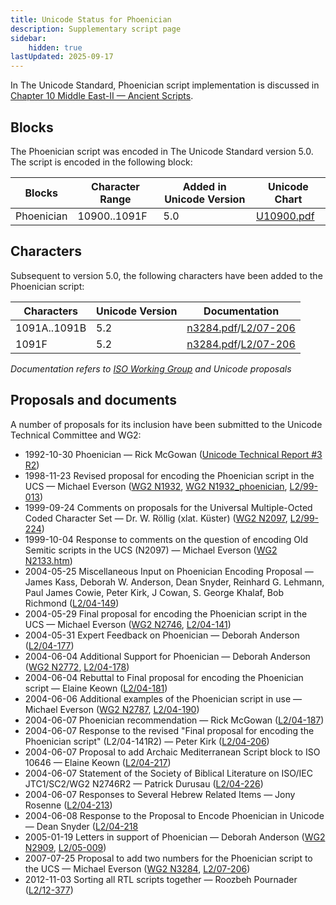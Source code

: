 ```yaml
---
title: Unicode Status for Phoenician
description: Supplementary script page
sidebar:
    hidden: true
lastUpdated: 2025-09-17
---
```


In The Unicode Standard, Phoenician script implementation is discussed in [Chapter 10 Middle East-II — Ancient Scripts](https://www.unicode.org/versions/latest/core-spec/chapter-10/#G26686).

## Blocks

The Phoenician script was encoded in The Unicode Standard version 5.0. The script is encoded in the following block:

| Blocks  |  Character Range  |  Added in Unicode Version  |  Unicode Chart  |
| ------- | ----------------- | -------------------------- | --------------- |
| Phoenician  |  10900..1091F  |  5.0  |  [U10900.pdf ](http://www.unicode.org/charts/PDF/U10900.pdf)  |

## Characters

Subsequent to version 5.0, the following characters have been added to the Phoenician script:

| Characters | Unicode Version | Documentation |
| ---------- | --------------- | ------------- |
| 1091A..1091B | 5.2 |  [n3284.pdf](https://www.unicode.org/wg2/docs/n3284.pdf)/[L2/07-206](http://www.unicode.org/cgi-bin/GetMatchingDocs.pl?L2/07-206)  |
| 1091F | 5.2 |  [n3284.pdf](https://www.unicode.org/wg2/docs/n3284.pdf)/[L2/07-206](http://www.unicode.org/cgi-bin/GetMatchingDocs.pl?L2/07-206)  |

_Documentation refers to [ISO Working Group](https://www.unicode.org/wg2/) and Unicode proposals_

## Proposals and documents

A number of proposals for its inclusion have been submitted to the Unicode Technical Committee and WG2:
- 1992-10-30 Phoenician — Rick McGowan ([Unicode Technical Report #3 R2](http://www.unicode.org/reports/tr3-2/))
- 1998-11-23 Revised proposal for encoding the Phoenician script in the UCS — Michael Everson ([WG2 N1932](https://www.unicode.org/wg2/docs/n1932.pdf), [WG2 N1932_phoenician](https://www.unicode.org/wg2/docs/n1932_phoenician.pdf), [L2/99-013](http://www.unicode.org/L2/L1999/n1932.pdf))
- 1999-09-24 Comments on proposals for the Universal Multiple-Octed Coded Character Set — Dr. W. Röllig (xlat. Küster) ([WG2 N2097](https://www.unicode.org/wg2/docs/n2097.pdf), [L2/99-224](http://www.unicode.org/cgi-bin/GetMatchingDocs.pl?L2/99-224))
- 1999-10-04 Response to comments on the question of encoding Old Semitic scripts in the UCS (N2097) — Michael Everson ([WG2 N2133.htm](https://www.unicode.org/wg2/docs/n2133.htm))
- 2004-05-25 Miscellaneous Input on Phoenician Encoding Proposal — James Kass, Deborah W. Anderson, Dean Snyder, Reinhard G. Lehmann, Paul James Cowie, Peter Kirk, J Cowan, S. George Khalaf, Bob Richmond ([L2/04-149](http://www.unicode.org/cgi-bin/GetMatchingDocs.pl?L2/04-149))
- 2004-05-29 Final proposal for encoding the Phoenician script in the UCS — Michael Everson ([WG2 N2746](https://www.unicode.org/wg2/docs/n2746.pdf), [L2/04-141](http://www.unicode.org/cgi-bin/GetMatchingDocs.pl?L2/04-141))
- 2004-05-31 Expert Feedback on Phoenician — Deborah Anderson ([L2/04-177](http://www.unicode.org/cgi-bin/GetMatchingDocs.pl?L2/04-177))
- 2004-06-04 Additional Support for Phoenician — Deborah Anderson ([WG2 N2772](https://www.unicode.org/wg2/docs/n2772.pdf), [L2/04-178](http://www.unicode.org/cgi-bin/GetMatchingDocs.pl?L2/04-178))
- 2004-06-04 Rebuttal to Final proposal for encoding the Phoenician script — Elaine Keown ([L2/04-181](http://www.unicode.org/cgi-bin/GetMatchingDocs.pl?L2/04-181))
- 2004-06-06 Additional examples of the Phoenician script in use — Michael Everson ([WG2 N2787](https://www.unicode.org/wg2/docs/n2787.pdf), [L2/04-190](http://www.unicode.org/cgi-bin/GetMatchingDocs.pl?L2/04-190))
- 2004-06-07 Phoenician recommendation — Rick McGowan ([L2/04-187](http://www.unicode.org/cgi-bin/GetMatchingDocs.pl?L2/04-187))
- 2004-06-07 Response to the revised "Final proposal for encoding the Phoenician script" (L2/04-141R2) — Peter Kirk ([L2/04-206](http://www.unicode.org/cgi-bin/GetMatchingDocs.pl?L2/04-206))
- 2004-06-07 Proposal to add Archaic Mediterranean Script block to ISO 10646 — Elaine Keown ([L2/04-217](http://www.unicode.org/cgi-bin/GetMatchingDocs.pl?L2/04-217))
- 2004-06-07 Statement of the Society of Biblical Literature on ISO/IEC JTC1/SC2/WG2 N2746R2 — Patrick Durusau ([L2/04-226](http://www.unicode.org/cgi-bin/GetMatchingDocs.pl?L2/04-226))
- 2004-06-07 Responses to Several Hebrew Related Items — Jony Rosenne ([L2/04-213](http://www.unicode.org/cgi-bin/GetMatchingDocs.pl?L2/04-213))
- 2004-06-08 Response to the Proposal to Encode Phoenician in Unicode — Dean Snyder ([L2/04-218](http://www.unicode.org/cgi-bin/GetMatchingDocs.pl?L2/04-218) 
- 2005-01-19 Letters in support of Phoenician — Deborah Anderson ([WG2 N2909](https://www.unicode.org/wg2/docs/n2909.pdf), [L2/05-009](http://www.unicode.org/cgi-bin/GetMatchingDocs.pl?L2/05-009))
- 2007-07-25 Proposal to add two numbers for the Phoenician script to the UCS — Michael Everson ([WG2 N3284](https://www.unicode.org/wg2/docs/n3284.pdf), [L2/07-206](http://www.unicode.org/cgi-bin/GetMatchingDocs.pl?L2/07-206))
- 2012-11-03 Sorting all RTL scripts together — Roozbeh Pournader ([L2/12-377](http://www.unicode.org/cgi-bin/GetMatchingDocs.pl?L2/12-377))
